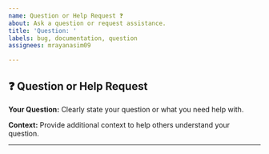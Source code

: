 ```yaml
---
name: Question or Help Request ❓
about: Ask a question or request assistance.
title: 'Question: '
labels: bug, documentation, question
assignees: mrayanasim09

---
```


## ❓ Question or Help Request

**Your Question:**
Clearly state your question or what you need help with.

**Context:**
Provide additional context to help others understand your question.

---
